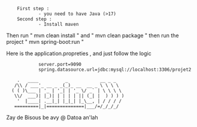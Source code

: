         First step :
                - you need to have Java (>17)
        Second step :
                - Install maven 

Then run " mvn clean install " and " mvn clean package "
then run the project " mvn spring-boot:run "

Here is the application.propreties , and just follow the logic 

                server.port=9090
                spring.datasource.url=jdbc:mysql://localhost:3306/projet2

        .   ____          _            __ _ _
       /\\ / ___'_ __ _ _(_)_ __  __ _ \ \ \ \
      ( ( )\___ | '_ | '_| | '_ \/ _` | \ \ \ \
       \\/  ___)| |_)| | | | | || (_| |  ) ) ) )
        '  |____| .__|_| |_|_| |_\__, | / / / /
       =========|_|==============|___/=/_/_/_/


Zay de Bisous be avy @ Datoa an'lah 
